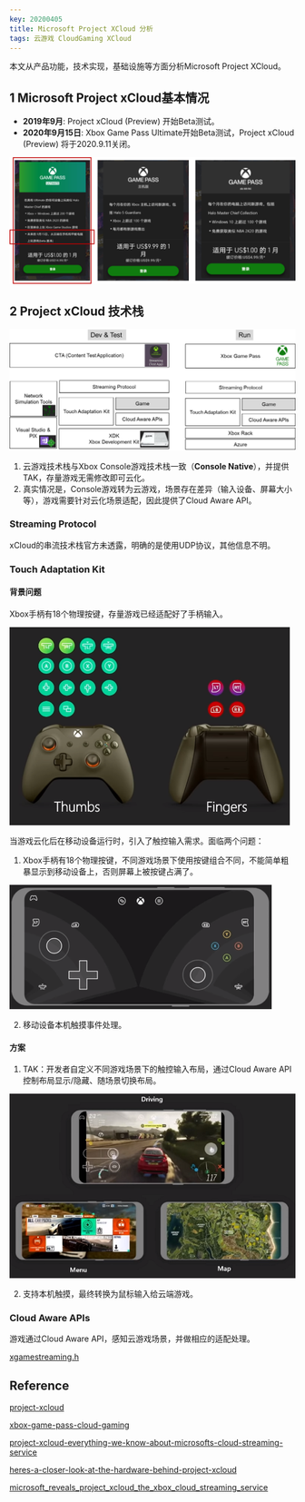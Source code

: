 ```yaml
---
key: 20200405
title: Microsoft Project XCloud 分析
tags: 云游戏 CloudGaming XCloud
---
```


本文从产品功能，技术实现，基础设施等方面分析Microsoft Project XCloud。<!--more-->

## 1 Microsoft Project xCloud基本情况

- **2019年9月**: Project xCloud (Preview) 开始Beta测试。
- **2020年9月15日**: Xbox Game Pass Ultimate开始Beta测试，Project xCloud (Preview) 将于2020.9.11关闭。

![](/images/xcloud/xcloud-1.png)

## 2 Project xCloud 技术栈

![](/images/xcloud/xcloud-stack.png)

1. 云游戏技术栈与Xbox Console游戏技术栈一致（**Console Native**），并提供TAK，存量游戏无需修改即可云化。
2. 真实情况是，Console游戏转为云游戏，场景存在差异（输入设备、屏幕大小等），游戏需要针对云化场景适配，因此提供了Cloud
Aware API。

### Streaming Protocol

xCloud的串流技术栈官方未透露，明确的是使用UDP协议，其他信息不明。

### Touch Adaptation Kit

#### 背景问题

Xbox手柄有18个物理按键，存量游戏已经适配好了手柄输入。

![](/images/xcloud/tak-1.png)

当游戏云化后在移动设备运行时，引入了触控输入需求。面临两个问题：

1. Xbox手柄有18个物理按键，不同游戏场景下使用按键组合不同，不能简单粗暴显示到移动设备上，否则屏幕上被按键占满了。

![](/images/xcloud/tak-2.png)

2. 移动设备本机触摸事件处理。

#### 方案

1. TAK：开发者自定义不同游戏场景下的触控输入布局，通过Cloud Aware API控制布局显示/隐藏、随场景切换布局。

![](/images/xcloud/tak-3.png)

2. 支持本机触摸，最终转换为鼠标输入给云端游戏。

### Cloud Aware APIs

游戏通过Cloud Aware API，感知云游戏场景，并做相应的适配处理。

[xgamestreaming.h](https://docs.microsoft.com/zh-cn/gaming/game-streaming/reference/xgamestreaming/xgamestreaming_members)

## Reference

[project-xcloud](https://www.xbox.com/en-US/xbox-game-streaming/project-xcloud)

[xbox-game-pass-cloud-gaming](https://www.xbox.com/en-US/xbox-game-pass/cloud-gaming)

[project-xcloud-everything-we-know-about-microsofts-cloud-streaming-service](https://www.techradar.com/news/project-xcloud-everything-we-know-about-microsofts-cloud-streaming-service)

[heres-a-closer-look-at-the-hardware-behind-project-xcloud](https://www.onmsft.com/news/heres-a-closer-look-at-the-hardware-behind-project-xcloud)

[microsoft_reveals_project_xcloud_the_xbox_cloud_streaming_service](https://www.overclock3d.net/news/software/microsoft_reveals_project_xcloud_the_xbox_cloud_streaming_service/1)
